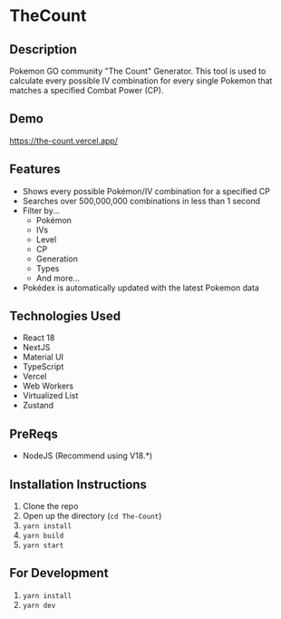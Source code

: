# TheCount

## Description

Pokemon GO community "The Count" Generator. This tool is used to calculate every possible IV combination for every single Pokemon that matches a specified Combat Power (CP).

## Demo

https://the-count.vercel.app/

## Features

- Shows every possible Pokémon/IV combination for a specified CP
- Searches over 500,000,000 combinations in less than 1 second
- Filter by...
  - Pokémon
  - IVs
  - Level
  - CP
  - Generation
  - Types
  - And more...
- Pokédex is automatically updated with the latest Pokemon data

## Technologies Used

- React 18
- NextJS
- Material UI
- TypeScript
- Vercel
- Web Workers
- Virtualized List
- Zustand

## PreReqs

- NodeJS (Recommend using V18.\*)

## Installation Instructions

1. Clone the repo
2. Open up the directory (`cd The-Count`)
3. `yarn install`
4. `yarn build`
5. `yarn start`

## For Development

1. `yarn install`
2. `yarn dev`
